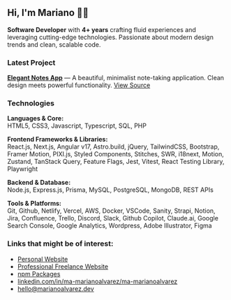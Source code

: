 ## Hi, I'm Mariano 👋🏻

**Software Developer** with **4+ years** crafting fluid experiences and leveraging cutting-edge technologies. Passionate about modern design trends and clean, scalable code.

### Latest Project

**[Elegant Notes App](https://elegantnotesapp.com/)** — A beautiful, minimalist note-taking application. Clean design meets powerful functionality. [View Source](https://github.com/creativoma/elegant-notes-app)

### Technologies

**Languages & Core:**  
HTML5, CSS3, Javascript, Typescript, SQL, PHP

**Frontend Frameworks & Libraries:**  
React.js, Next.js, Angular v17, Astro.build, jQuery, TailwindCSS, Bootstrap, Framer Motion, PIXI.js, Styled Components, Stitches, SWR, i18next, Motion, Zustand, TanStack Query, Feature Flags, Jest, Vitest, React Testing Library, Playwright

**Backend & Database:**  
Node.js, Express.js, Prisma, MySQL, PostgreSQL, MongoDB, REST APIs

**Tools & Platforms:**  
Git, Github, Netlify, Vercel, AWS, Docker, VSCode, Sanity, Strapi, Notion, Jira, Confluence, Trello, Discord, Slack, Github Copilot, Claude.ai, Google Search Console, Google Analytics, Wordpress, Adobe Illustrator, Figma

### Links that might be of interest:

- [Personal Website](https://marianoalvarez.dev/)
- [Professional Freelance Website](https://creativoma.com/)
- [npm Packages](https://www.npmjs.com/~creativoma)
- [linkedin.com/in/ma-marianoalvarez/ma-marianoalvarez](https://www.linkedin.com/in/ma-marianoalvarez/)
- [hello@marianoalvarez.dev](mailto:hello@marianoalvarez.dev)
